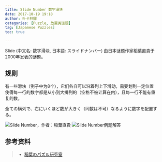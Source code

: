 ```yaml
---
title: Slide Number 数字滑块
date: 2017-10-19 19:18
author: 叶卡林娜
categories: [Puzzle, 放置类谜题]
tag: [Japanese Puzzles]
toc: true

---
```


Slide (中文名: 数字滑块, 日本語: スライドナンバー) 由日本谜题作家稻葉直貴于2000年发表的谜题。

## 规则

有一些滑块（例子中为8个），它们各自可以沿着列上下滑动，需要划到一定位置使得每一行的数字都是从小到大排列的（空格不被计算在内），且每一行不能有重复的数。

全ての横列で、右にいくほど数が大きく（同数は不可）なるように数字を配置する。

![Slide Number，作者：稲葉直貴](/images/slidenumber_e.png)
![Slide Number例题解答](/images/slidenumber_a.png)

## 参考资料

> - [稲葉のパズル研究室](http://inabapuzzle.com/honkaku/slide.html)
